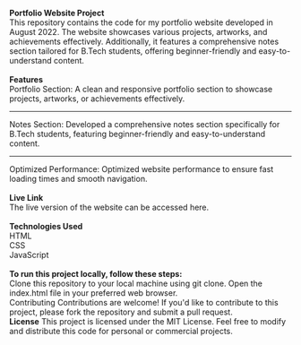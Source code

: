 
<b>Portfolio Website Project</b>
<br>
This repository contains the code for my portfolio website developed in August 2022. The website showcases various projects, artworks, and achievements effectively. Additionally, it features a comprehensive notes section tailored for B.Tech students, offering beginner-friendly and easy-to-understand content.
<br>
<br>
<b>Features</b>
<br>
Portfolio Section: A clean and responsive portfolio section to showcase projects, artworks, or achievements effectively.<hr>
Notes Section: Developed a comprehensive notes section specifically for B.Tech students, featuring beginner-friendly and easy-to-understand content.<hr>
Optimized Performance: Optimized website performance to ensure fast loading times and smooth navigation.
<br>
<br>
<b>Live Link</b>
<br>
The live version of the website can be accessed here. [ <a href="https://portfolio-website-nine-xi-67.vercel.app/">](https://portfolio-website-nine-xi-67.vercel.app/) </a>
<br>
<br>
<b>Technologies Used</b> <br>
HTML<br>
CSS<br>
JavaScript
<br>
<br>
<b>To run this project locally, follow these steps:</b>
<br>
Clone this repository to your local machine using git clone.
Open the index.html file in your preferred web browser.
<br>
Contributing
Contributions are welcome! If you'd like to contribute to this project, please fork the repository and submit a pull request.
<br>
<b>License</b>
This project is licensed under the MIT License. Feel free to modify and distribute this code for personal or commercial projects.
